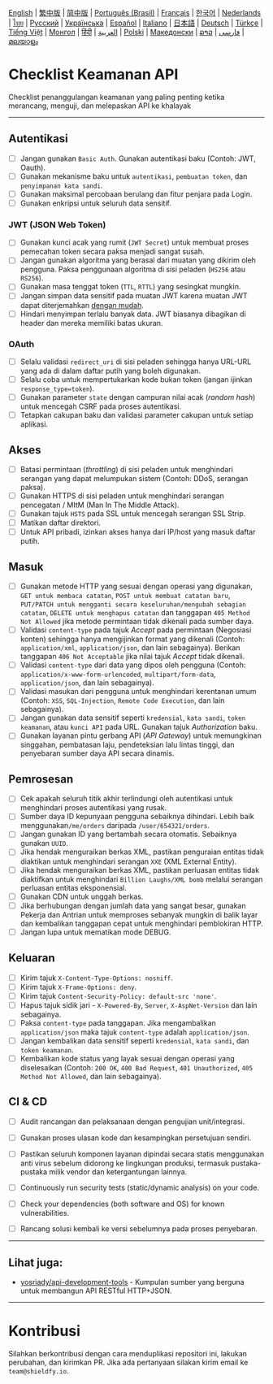 [English](./README.md) | [繁中版](./README-tw.md) | [简中版](./README-zh.md) | [Português (Brasil)](./README-pt_BR.md) | [Français](./README-fr.md) | [한국어](./README-ko.md) | [Nederlands](./README-nl.md) | [ไทย](./README-th.md) | [Русский](./README-ru.md) | [Українська](./README-uk.md) | [Español](./README-es.md) | [Italiano](./README-it.md) | [日本語](./README-ja.md) | [Deutsch](./README-de.md) | [Türkçe](./README-tr.md) | [Tiếng Việt](./README-vi.md) | [Монгол](./README-mn.md) | [हिंदी](./README-hi.md) | [العربية](./README-ar.md) | [Polski](./README-pl.md) | [Македонски](./README-mk.md) | [ລາວ](./README-lo.md) | [فارسی](./README-fa.md) | [മലയാളം](./README-ml.md)

# Checklist Keamanan API
Checklist penanggulangan keamanan yang paling penting ketika merancang, menguji, dan melepaskan API ke khalayak


---

## Autentikasi
- [ ] Jangan gunakan `Basic Auth`. Gunakan autentikasi baku (Contoh: JWT, Oauth).
- [ ] Gunakan mekanisme baku untuk `autentikasi`, `pembuatan token`, dan `penyimpanan kata sandi`.
- [ ] Gunakan maksimal percobaan berulang dan fitur penjara pada Login.
- [ ] Gunakan enkripsi untuk seluruh data sensitif.

### JWT (JSON Web Token)
- [ ] Gunakan kunci acak yang rumit (`JWT Secret`) untuk membuat proses pemecahan token secara paksa menjadi sangat susah.
- [ ] Jangan gunakan algoritma yang berasal dari muatan yang dikirim oleh pengguna. Paksa penggunaan algoritma di sisi peladen (`HS256` atau `RS256`).
- [ ] Gunakan masa tenggat token (`TTL`, `RTTL`) yang sesingkat mungkin.
- [ ] Jangan simpan data sensitif pada muatan JWT karena muatan JWT dapat diterjemahkan [dengan mudah](https://jwt.io/#debugger-io).
- [ ] Hindari menyimpan terlalu banyak data. JWT biasanya dibagikan di header dan mereka memiliki batas ukuran.

### OAuth
- [ ] Selalu validasi `redirect_uri` di sisi peladen sehingga hanya URL-URL yang ada di dalam daftar putih yang boleh digunakan.
- [ ] Selalu coba untuk mempertukarkan kode bukan token (jangan ijinkan `response_type=token`).
- [ ] Gunakan parameter `state` dengan campuran nilai acak (_random hash_) untuk mencegah CSRF pada proses autentikasi.
- [ ] Tetapkan cakupan baku dan validasi parameter cakupan untuk setiap aplikasi.

## Akses
- [ ] Batasi permintaan (_throttling_) di sisi peladen untuk menghindari serangan yang dapat melumpukan sistem (Contoh: DDoS, serangan paksa).
- [ ] Gunakan HTTPS di sisi peladen untuk menghindari serangan pencegatan / MItM (Man In The Middle Attack).
- [ ] Gunakan tajuk `HSTS` pada SSL untuk mencegah serangan SSL Strip.
- [ ] Matikan daftar direktori.
- [ ] Untuk API pribadi, izinkan akses hanya dari IP/host yang masuk daftar putih.

## Masuk
- [ ] Gunakan metode HTTP yang sesuai dengan operasi yang digunakan, `GET untuk membaca catatan`, `POST untuk membuat catatan baru`, `PUT/PATCH untuk mengganti secara keseluruhan/mengubah sebagian catatan`, `DELETE untuk menghapus catatan` dan tanggapan `405 Method Not Allowed` jika metode permintaan tidak dikenali pada sumber daya.
- [ ] Validasi `content-type` pada tajuk _Accept_ pada permintaan (Negosiasi konten) sehingga hanya mengijinkan format yang dikenali (Contoh: `application/xml`, `application/json`, dan lain sebagainya). Berikan tanggapan `406 Not Acceptable` jika nilai tajuk _Accept_ tidak dikenali.
- [ ] Validasi `content-type` dari data yang dipos oleh pengguna (Contoh: `application/x-www-form-urlencoded`, `multipart/form-data`, `application/json`, dan lain sebagainya).
- [ ] Validasi masukan dari pengguna untuk menghindari kerentanan umum (Contoh: `XSS`, `SQL-Injection`, `Remote Code Execution`, dan lain sebagainya).
- [ ] Jangan gunakan data sensitif seperti `kredensial`, `kata sandi`, `token keamanan`, atau `kunci API` pada URL. Gunakan tajuk _Authorization_ baku.
- [ ] Gunakan layanan pintu gerbang API (_API Gateway_) untuk memungkinan singgahan, pembatasan laju, pendeteksian lalu lintas tinggi, dan penyebaran sumber daya API secara dinamis.

## Pemrosesan
- [ ] Cek apakah seluruh titik akhir terlindungi oleh autentikasi untuk menghindari proses autentikasi yang rusak.
- [ ] Sumber daya ID kepunyaan pengguna sebaiknya dihindari. Lebih baik menggunakan`/me/orders` daripada `/user/654321/orders`.
- [ ] Jangan gunakan ID yang bertambah secara otomatis. Sebaiknya gunakan `UUID`.
- [ ] Jika hendak menguraikan berkas XML, pastikan penguraian entitas tidak diaktikan untuk menghindari serangan `XXE` (XML External Entity).
- [ ] Jika hendak menguraikan berkas XML, pastikan perluasan entitas tidak diaktifkan untuk menghindari `Billion Laughs/XML bomb` melalui serangan perluasan entitas eksponensial.
- [ ] Gunakan CDN untuk unggah berkas.
- [ ] Jika berhubungan dengan jumlah data yang sangat besar, gunakan Pekerja dan Antrian untuk memproses sebanyak mungkin di balik layar dan kembalikan tanggapan cepat untuk menghindari pemblokiran HTTP.
- [ ] Jangan lupa untuk mematikan mode DEBUG.

## Keluaran
- [ ] Kirim tajuk `X-Content-Type-Options: nosniff`.
- [ ] Kirim tajuk `X-Frame-Options: deny`.
- [ ] Kirim tajuk `Content-Security-Policy: default-src 'none'`.
- [ ] Hapus tajuk sidik jari - `X-Powered-By`, `Server`, `X-AspNet-Version` dan lain sebagainya.
- [ ] Paksa `content-type` pada tanggapan. Jika mengambalikan `application/json` maka tajuk `content-type` adalah `application/json`.
- [ ] Jangan kembalikan data sensitif seperti `kredensial`, `kata sandi`, dan `token keamanan`.
- [ ] Kembalikan kode status yang layak sesuai dengan operasi yang diselesaikan (Contoh: `200 OK`, `400 Bad Request`, `401 Unauthorized`, `405 Method Not Allowed`, dan lain sebagainya).

## CI & CD
- [ ] Audit rancangan dan pelaksanaan dengan pengujian unit/integrasi.
- [ ] Gunakan proses ulasan kode dan kesampingkan persetujuan sendiri.
- [ ] Pastikan seluruh komponen layanan dipindai secara statis menggunakan anti virus sebelum didorong ke lingkungan produksi, termasuk pustaka-pustaka milik vendor dan ketergantungan lainnya.
- [ ] Continuously run security tests (static/dynamic analysis) on your code.
- [ ] Check your dependencies (both software and OS) for known vulnerabilities.
- [ ] Rancang solusi kembali ke versi sebelumnya pada proses penyebaran.


---

## Lihat juga:
- [yosriady/api-development-tools](https://github.com/yosriady/api-development-tools) - Kumpulan sumber yang berguna untuk membangun API RESTful HTTP+JSON.


---

# Kontribusi
Silahkan berkontribusi dengan cara menduplikasi repositori ini, lakukan perubahan, dan kirimkan PR. Jika ada pertanyaan silakan kirim email ke `team@shieldfy.io`.
